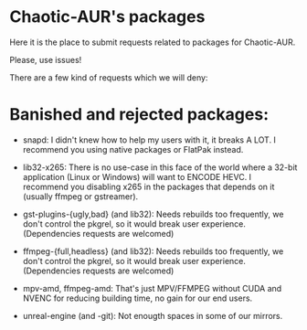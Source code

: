 # Chaotic-AUR's packages

Here it is the place to submit requests related to packages for Chaotic-AUR.

Please, use issues!

There are a few kind of requests which we will deny:

# Banished and rejected packages:

- snapd:
	I didn't knew how to help my users with it, it breaks A LOT.
	I recommend you using native packages or FlatPak instead.

- lib32-x265:
	There is no use-case in this face of the world where a 32-bit application (Linux or Windows) will want to ENCODE HEVC.
	I recommend you disabling x265 in the packages that depends on it (usually ffmpeg or gstreamer).

- gst-plugins-{ugly,bad} (and lib32):
	Needs rebuilds too frequently, we don't control the pkgrel, so it would break user experience.
	(Dependencies requests are welcomed)

- ffmpeg-{full,headless} (and lib32):
	Needs rebuilds too frequently, we don't control the pkgrel, so it would break user experience.
	(Dependencies requests are welcomed)

- mpv-amd, ffmpeg-amd:
	That's just MPV/FFMPEG without CUDA and NVENC for reducing building time, no gain for our end users.

- unreal-engine (and -git):
	Not enougth spaces in some of our mirrors.

